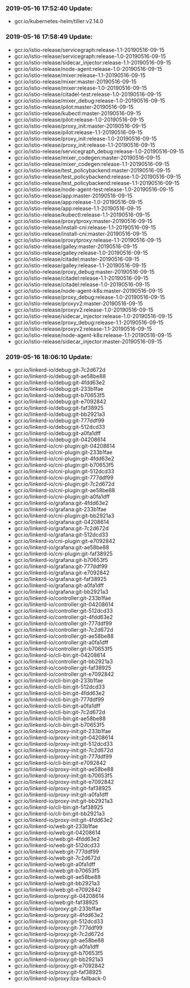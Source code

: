 ### 2019-05-16 17:52:40 Update:

- gcr.io/kubernetes-helm/tiller:v2.14.0
### 2019-05-16 17:58:49 Update:

- gcr.io/istio-release/servicegraph:release-1.1-20190516-09-15
- gcr.io/istio-release/servicegraph:release-1.0-20190516-09-15
- gcr.io/istio-release/sidecar_injector:release-1.1-20190516-09-15
- gcr.io/istio-release/node-agent:release-1.0-20190516-09-15
- gcr.io/istio-release/mixer:release-1.1-20190516-09-15
- gcr.io/istio-release/mixer:master-20190516-09-15
- gcr.io/istio-release/mixer:release-1.0-20190516-09-15
- gcr.io/istio-release/citadel-test:release-1.0-20190516-09-15
- gcr.io/istio-release/mixer_debug:release-1.0-20190516-09-15
- gcr.io/istio-release/pilot:master-20190516-09-15
- gcr.io/istio-release/kubectl:master-20190516-09-15
- gcr.io/istio-release/pilot:release-1.0-20190516-09-15
- gcr.io/istio-release/proxy_init:master-20190516-09-15
- gcr.io/istio-release/pilot:release-1.1-20190516-09-15
- gcr.io/istio-release/proxy_init:release-1.0-20190516-09-15
- gcr.io/istio-release/proxy_init:release-1.1-20190516-09-15
- gcr.io/istio-release/servicegraph_debug:release-1.0-20190516-09-15
- gcr.io/istio-release/mixer_codegen:master-20190516-09-15
- gcr.io/istio-release/mixer_codegen:release-1.1-20190516-09-15
- gcr.io/istio-release/test_policybackend:master-20190516-09-15
- gcr.io/istio-release/test_policybackend:release-1.0-20190516-09-15
- gcr.io/istio-release/test_policybackend:release-1.1-20190516-09-15
- gcr.io/istio-release/node-agent-test:release-1.0-20190516-09-15
- gcr.io/istio-release/app:master-20190516-09-15
- gcr.io/istio-release/app:release-1.0-20190516-09-15
- gcr.io/istio-release/app:release-1.1-20190516-09-15
- gcr.io/istio-release/kubectl:release-1.1-20190516-09-15
- gcr.io/istio-release/proxytproxy:master-20190516-09-15
- gcr.io/istio-release/install-cni:release-1.1-20190516-09-15
- gcr.io/istio-release/install-cni:master-20190516-09-15
- gcr.io/istio-release/proxytproxy:release-1.1-20190516-09-15
- gcr.io/istio-release/galley:master-20190516-09-15
- gcr.io/istio-release/galley:release-1.0-20190516-09-15
- gcr.io/istio-release/citadel:master-20190516-09-15
- gcr.io/istio-release/galley:release-1.1-20190516-09-15
- gcr.io/istio-release/proxy_debug:master-20190516-09-15
- gcr.io/istio-release/citadel:release-1.1-20190516-09-15
- gcr.io/istio-release/citadel:release-1.0-20190516-09-15
- gcr.io/istio-release/node-agent-k8s:master-20190516-09-15
- gcr.io/istio-release/proxy_debug:release-1.0-20190516-09-15
- gcr.io/istio-release/proxyv2:master-20190516-09-15
- gcr.io/istio-release/proxyv2:release-1.0-20190516-09-15
- gcr.io/istio-release/sidecar_injector:release-1.0-20190516-09-15
- gcr.io/istio-release/proxy_debug:release-1.1-20190516-09-15
- gcr.io/istio-release/proxyv2:release-1.1-20190516-09-15
- gcr.io/istio-release/node-agent-k8s:release-1.1-20190516-09-15
- gcr.io/istio-release/sidecar_injector:master-20190516-09-15
### 2019-05-16 18:06:10 Update:

- gcr.io/linkerd-io/debug:git-7c2d672d
- gcr.io/linkerd-io/debug:git-ae58be88
- gcr.io/linkerd-io/debug:git-4fdd63e2
- gcr.io/linkerd-io/debug:git-233b1fae
- gcr.io/linkerd-io/debug:git-b70653f5
- gcr.io/linkerd-io/debug:git-e7092842
- gcr.io/linkerd-io/debug:git-faf38925
- gcr.io/linkerd-io/debug:git-bb2921a3
- gcr.io/linkerd-io/debug:git-777ddf99
- gcr.io/linkerd-io/debug:git-512dcd33
- gcr.io/linkerd-io/debug:git-a0fa1dff
- gcr.io/linkerd-io/debug:git-04208614
- gcr.io/linkerd-io/cni-plugin:git-04208614
- gcr.io/linkerd-io/cni-plugin:git-233b1fae
- gcr.io/linkerd-io/cni-plugin:git-4fdd63e2
- gcr.io/linkerd-io/cni-plugin:git-b70653f5
- gcr.io/linkerd-io/cni-plugin:git-512dcd33
- gcr.io/linkerd-io/cni-plugin:git-777ddf99
- gcr.io/linkerd-io/cni-plugin:git-7c2d672d
- gcr.io/linkerd-io/cni-plugin:git-ae58be88
- gcr.io/linkerd-io/cni-plugin:git-a0fa1dff
- gcr.io/linkerd-io/grafana:git-4fdd63e2
- gcr.io/linkerd-io/grafana:git-233b1fae
- gcr.io/linkerd-io/cni-plugin:git-bb2921a3
- gcr.io/linkerd-io/grafana:git-04208614
- gcr.io/linkerd-io/grafana:git-7c2d672d
- gcr.io/linkerd-io/grafana:git-512dcd33
- gcr.io/linkerd-io/cni-plugin:git-e7092842
- gcr.io/linkerd-io/grafana:git-ae58be88
- gcr.io/linkerd-io/cni-plugin:git-faf38925
- gcr.io/linkerd-io/grafana:git-b70653f5
- gcr.io/linkerd-io/grafana:git-777ddf99
- gcr.io/linkerd-io/grafana:git-e7092842
- gcr.io/linkerd-io/grafana:git-faf38925
- gcr.io/linkerd-io/grafana:git-a0fa1dff
- gcr.io/linkerd-io/grafana:git-bb2921a3
- gcr.io/linkerd-io/controller:git-233b1fae
- gcr.io/linkerd-io/controller:git-04208614
- gcr.io/linkerd-io/controller:git-512dcd33
- gcr.io/linkerd-io/controller:git-4fdd63e2
- gcr.io/linkerd-io/controller:git-777ddf99
- gcr.io/linkerd-io/controller:git-7c2d672d
- gcr.io/linkerd-io/controller:git-ae58be88
- gcr.io/linkerd-io/controller:git-a0fa1dff
- gcr.io/linkerd-io/controller:git-b70653f5
- gcr.io/linkerd-io/cli-bin:git-04208614
- gcr.io/linkerd-io/controller:git-bb2921a3
- gcr.io/linkerd-io/controller:git-faf38925
- gcr.io/linkerd-io/controller:git-e7092842
- gcr.io/linkerd-io/cli-bin:git-233b1fae
- gcr.io/linkerd-io/cli-bin:git-512dcd33
- gcr.io/linkerd-io/cli-bin:git-4fdd63e2
- gcr.io/linkerd-io/cli-bin:git-777ddf99
- gcr.io/linkerd-io/cli-bin:git-a0fa1dff
- gcr.io/linkerd-io/cli-bin:git-7c2d672d
- gcr.io/linkerd-io/cli-bin:git-ae58be88
- gcr.io/linkerd-io/cli-bin:git-b70653f5
- gcr.io/linkerd-io/proxy-init:git-233b1fae
- gcr.io/linkerd-io/proxy-init:git-04208614
- gcr.io/linkerd-io/proxy-init:git-512dcd33
- gcr.io/linkerd-io/proxy-init:git-7c2d672d
- gcr.io/linkerd-io/proxy-init:git-777ddf99
- gcr.io/linkerd-io/cli-bin:git-e7092842
- gcr.io/linkerd-io/proxy-init:git-ae58be88
- gcr.io/linkerd-io/proxy-init:git-b70653f5
- gcr.io/linkerd-io/proxy-init:git-e7092842
- gcr.io/linkerd-io/proxy-init:git-faf38925
- gcr.io/linkerd-io/proxy-init:git-a0fa1dff
- gcr.io/linkerd-io/proxy-init:git-bb2921a3
- gcr.io/linkerd-io/cli-bin:git-faf38925
- gcr.io/linkerd-io/cli-bin:git-bb2921a3
- gcr.io/linkerd-io/proxy-init:git-4fdd63e2
- gcr.io/linkerd-io/web:git-233b1fae
- gcr.io/linkerd-io/web:git-04208614
- gcr.io/linkerd-io/web:git-4fdd63e2
- gcr.io/linkerd-io/web:git-512dcd33
- gcr.io/linkerd-io/web:git-777ddf99
- gcr.io/linkerd-io/web:git-7c2d672d
- gcr.io/linkerd-io/web:git-a0fa1dff
- gcr.io/linkerd-io/web:git-b70653f5
- gcr.io/linkerd-io/web:git-ae58be88
- gcr.io/linkerd-io/web:git-bb2921a3
- gcr.io/linkerd-io/web:git-e7092842
- gcr.io/linkerd-io/proxy:git-04208614
- gcr.io/linkerd-io/web:git-faf38925
- gcr.io/linkerd-io/proxy:git-233b1fae
- gcr.io/linkerd-io/proxy:git-4fdd63e2
- gcr.io/linkerd-io/proxy:git-512dcd33
- gcr.io/linkerd-io/proxy:git-777ddf99
- gcr.io/linkerd-io/proxy:git-7c2d672d
- gcr.io/linkerd-io/proxy:git-ae58be88
- gcr.io/linkerd-io/proxy:git-a0fa1dff
- gcr.io/linkerd-io/proxy:git-b70653f5
- gcr.io/linkerd-io/proxy:git-bb2921a3
- gcr.io/linkerd-io/proxy:git-e7092842
- gcr.io/linkerd-io/proxy:git-faf38925
- gcr.io/linkerd-io/proxy:liza-fallback-0
